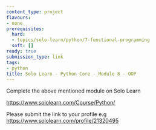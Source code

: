 ```yaml
---
content_type: project
flavours:
- none
prerequisites:
  hard:
  - topics/solo-learn/python/7-functional-programming
  soft: []
ready: true
submission_type: link
tags:
- python
title: Solo Learn - Python Core - Module 8 - OOP
---
```


Complete the above mentioned module on Solo Learn

https://www.sololearn.com/Course/Python/

Please submit the link to your profile e.g https://www.sololearn.com/profile/21320495
